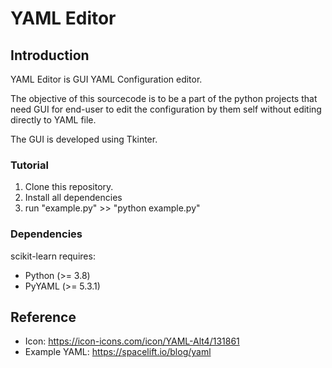# YAML Editor

## Introduction
YAML Editor is GUI YAML Configuration editor.

The objective of this sourcecode is to be a part of the python projects that need GUI for end-user to edit the configuration by them self without editing directly to YAML file.

The GUI is developed using Tkinter.

### Tutorial
1. Clone this repository.
2. Install all dependencies
3. run "example.py" >> "python example.py"

### Dependencies
scikit-learn requires:
 - Python (>= 3.8)
 - PyYAML (>= 5.3.1)

 ## Reference
 - Icon: https://icon-icons.com/icon/YAML-Alt4/131861
 - Example YAML: https://spacelift.io/blog/yaml